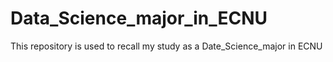 # Data_Science_major_in_ECNU
This repository is used to recall my study as a Date_Science_major in ECNU
